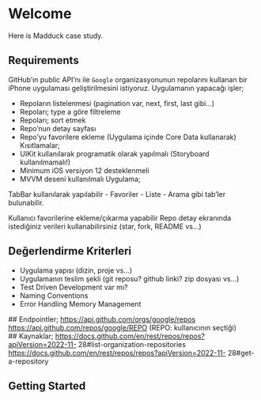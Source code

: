 # Welcome

Here is Madduck case study.

## Requirements

GitHub’ın public API’nı ile `Google` organizasyonunun repolarını kullanan
bir iPhone uygulaması geliştirilmesini istiyoruz. Uygulamanın yapacağı işler;

- Repoların listelenmesi (pagination var, next, first, last gibi...) 
- Repoları; type a göre filtreleme
- Repoları; sort etmek
- Repo’nun detay sayfası
- Repo’yu favorilere ekleme (Uygulama içinde Core Data kullanarak) Kısıtlamalar;
- UIKit kullanılarak programatik olarak yapılmalı (Storyboard kullanılmamalı!)
- Minimum iOS versiyon 12 desteklenmeli
- MVVM deseni kullanılmalı Uygulama;

TabBar kullanılarak yapılabilir
    - Favoriler
    - Liste
    - Arama gibi tab’ler bulunabilir.

Kullanıcı favorilerine ekleme/çıkarma yapabilir
Repo detay ekranında istediğiniz verileri kullanabilirsiniz (star, fork, README vs...)

## Değerlendirme Kriterleri
- Uygulama yapısı (dizin, proje vs...)
- Uygulamanın teslim şekli (git reposu? github linki? zip dosyası vs...)
- Test Driven Development var mı?
- Naming Conventions
- Error Handling Memory Management

## Endpointler;
https://api.github.com/orgs/google/repos https://api.github.com/repos/google/REPO (REPO: kullanıcının seçtiği)
## Kaynaklar;
https://docs.github.com/en/rest/repos/repos?apiVersion=2022-11- 28#list-organization-repositories https://docs.github.com/en/rest/repos/repos?apiVersion=2022-11- 28#get-a-repository


## Getting Started
